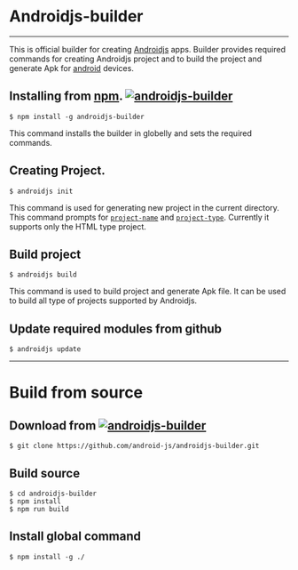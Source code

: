 # Androidjs-builder
---
This is official builder for creating [Androidjs](https://android-js.github.io/) apps. Builder provides required commands for creating Androidjs project and to build the project and generate Apk for [android](https://developer.android.com/about) devices.

## Installing from [npm](https://www.npmjs.com/). [![androidjs-builder][androidjs-builder-badge]][androidjs-builder-npm]
```shell script
$ npm install -g androidjs-builder
```
This command installs the builder in globelly and sets the required commands.

## Creating Project.
```shell script
$ androidjs init
```
This command is used for generating new project in the current directory. This command prompts for [``project-name``](https://android-js.github.io/docs/configuring_app.html#change-the-name-of-your-app) and [``project-type``](https://android-js.github.io/docs/configuring_app.html#define-project-type). Currently it supports only the HTML type project.

## Build project
```shell script
$ androidjs build
```
This command is used to build project and generate Apk file. It can be used to build all type of projects supported by Androidjs.

## Update required modules from github
```shell script
$ androidjs update
```

---
# Build from source
## Download from [![androidjs-builder][androidjs-builder-badge]][androidjs-builder-github]
```shell script
$ git clone https://github.com/android-js/androidjs-builder.git
```
## Build source
```shell script
$ cd androidjs-builder
$ npm install
$ npm run build
```
## Install global command
```shell script
$ npm install -g ./
```


[androidjs-builder-badge]: https://img.shields.io/badge/Androidjs-builder-green.svg
[androidjs-builder-npm]: https://www.npmjs.com/package/androidjs-builder
[androidjs-builder-github]: https://github.com/android-js/androidjs-builder
